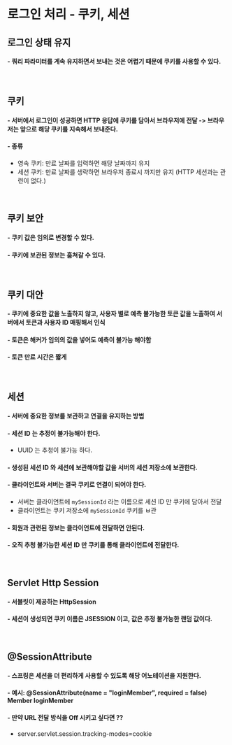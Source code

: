 # 로그인 처리 - 쿠키, 세션 
## 로그인 상태 유지 
#### - 쿼리 파라미터를 계속 유지하면서 보내는 것은 어렵기 때문에 쿠키를 사용할 수 있다.

<br>

## 쿠키 
#### - 서버에서 로그인이 성공하면 HTTP 응답에 쿠키를 담아서 브라우저에 전달 -> 브라우저는 앞으로 해당 쿠키를 지속해서 보내준다.
#### - 종류
- 영속 쿠키: 만료 날짜를 입력하면 해당 날짜까지 유지 
- 세션 쿠키: 만료 날짜를 생략하면 브라우저 종료시 까지만 유지  (HTTP 세션과는 관련이 없다.)

<br>

## 쿠키 보안
#### - 쿠키 값은 임의로 변경할 수 있다.
#### - 쿠키에 보관된 정보는 훔쳐갈 수 있다.

<br>

## 쿠키 대안 
#### - 쿠키에 중요한 값을 노출하지 않고, 사용자 별로 예측 불가능한 토큰 값을 노출하여 서버에서 토큰과 사용자 ID 매핑해서 인식
#### - 토큰은 해커가 임의의 값을 넣어도 예측이 불가능 해야함
#### - 토큰 만료 시간은 짧게 

<br>

## 세션
#### - 서버에 중요한 정보를 보관하고 연결을 유지하는 방법 
#### - 세션 ID 는 추정이 불가능해야 한다.
- UUID 는 추청이 불가능 하다.

#### - 생성된 세션 ID 와 세션에 보관해야할 값을 서버의 세션 저장소에 보관한다.
#### - 클라이언트와 서버는 결국 쿠키로 연결이 되어야 한다.
- 서버는 클라이언트에 `mySessionId` 라는 이름으로 세션 ID 만 쿠키에 담아서 전달
- 클라이언트는 쿠키 저장소에 `mySessionId` 쿠키를 ㅂ관 

#### - 회원과 관련된 정보는 클라이언트에 전달하면 안된다.
#### - 오직 추청 불가능한 세션 ID 만 쿠키를 통해 클라이언트에 전달한다.

<br>

## Servlet Http Session
#### - 서블릿이 제공하는 HttpSession 
#### - 세션이 생성되면 쿠키 이름은 JSESSION 이고, 값은 추정 불가능한 랜덤 값이다.

<br>

## @SessionAttribute
#### - 스프링은 세션을 더 편리하게 사용할 수 있도록 해당 어노테이션을 지원한다.
#### - 예시: @SessionAttribute(name = "loginMember", required = false) Member loginMember
#### - 만약 URL 전달 방식을 Off 시키고 싶다면 ??
- server.servlet.session.tracking-modes=cookie

